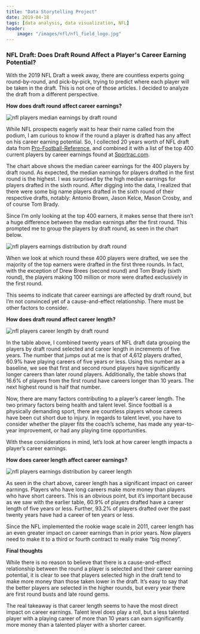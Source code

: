 ```yaml
---
title: "Data Storytelling Project"
date: 2019-04-18
tags: [data analysis, data visualization, NFL]
header:
    image: "/images/nfl/nfl_field_logo.jpg"
---
```


### NFL Draft: Does Draft Round Affect a Player's Career Earning Potential?

With the 2019 NFL Draft a week away, there are countless experts going
round-by-round, and pick-by-pick, trying to predict where each player will be
taken in the draft. This is not one of those articles. I decided to analyze the
draft from a different perspective.

**How does draft round affect career earnings?**

<img src="{{ site.url }}{{ site.baseurl }}/images/nfl/median_earnings.jpg" alt="nfl players median earnings by draft round">

While NFL prospects eagerly wait to hear their name called from the podium, I am
curious to know if the round a player is drafted has any affect on his career
earning potential. So, I collected 20 years worth of NFL draft data from
[Pro-Football-Reference](https://www.pro-football-reference.com/years/2018/draft.htm), and combined it with a list of the top 400 current players by career earnings found at [Sportrac.com](https://www.spotrac.com/nfl/rankings/earnings/).

The chart above shows the median career earnings for the 400 players by draft
round. As expected, the median earnings for players drafted in the first round
is the highest. I was surprised by the high median earnings for players drafted
in the sixth round. After digging into the data, I realized that there were some
big name players drafted in the sixth round of their respective drafts, notably:
Antonio Brown, Jason Kelce, Mason Crosby, and of course Tom Brady.

Since I’m only looking at the top 400 earners, it makes sense that there isn’t a
huge difference between the median earnings after the first round. This prompted
me to group the players by draft round, as seen in the chart below.

<img src="{{ site.url }}{{ site.baseurl }}/images/nfl/earnings_by_round.jpg" alt="nfl players earnings distribution by draft round">

When we look at which round these 400 players were drafted, we see the majority
of the top earners were drafted in the first three rounds. In fact, with the
exception of Drew Brees (second round) and Tom Brady (sixth round), the players
making 100 million or more were drafted exclusively in the first round.

This seems to indicate that career earnings are affected by draft round, but I’m
not convinced yet of a cause-and-effect relationship. There must be other
factors to consider.

**How does draft round affect career length?**

<img src="{{ site.url }}{{ site.baseurl }}/images/nfl/career_length.jpg" alt="nfl players career length by draft round">

In the table above, I combined twenty years of NFL draft data grouping the
players by draft round selected and career length in increments of five years.
The number that jumps out at me is that of 4,612 players drafted, 60.9% have
playing careers of five years or less. Using this number as a baseline, we see
that first and second round players have significantly longer careers than later
round players. Additionally, the table shows that 16.6% of players from the
first round have careers longer than 10 years. The next highest round is half
that number.

Now, there are many factors contributing to a player’s career length. The two
primary factors being health and talent level. Since football is a physically
demanding sport, there are countless players whose careers have been cut short
due to injury. In regards to talent level, you have to consider whether the
player fits the coach’s scheme, has made any year-to-year improvement, or had
any playing time opportunities.

With these considerations in mind, let’s look at how career length impacts a
player’s career earnings.

**How does career length affect career earnings?**

<img src="{{ site.url }}{{ site.baseurl }}/images/nfl/earnings_by_career_length.jpg" alt="nfl players earnings distribution by career length">

As seen in the chart above, career length has a significant impact on career
earnings. Players who have long careers make more money than players who have
short careers. This is an obvious point, but it’s important because as we saw
with the earlier table, 60.9% of players drafted have a career length of five
years or less. Further, 93.2% of players drafted over the past twenty years have
had a career of ten years or less.

Since the NFL implemented the rookie wage scale in 2011, career length has an
even greater impact on career earnings than in prior years. Now players need to
make it to a third or fourth contract to really make “big money”.

**Final thoughts**

While there is no reason to believe that there is a cause-and-effect
relationship between the round a player is selected and their career earning
potential, it is clear to see that players selected high in the draft tend to
make more money than those taken lower in the draft. It’s easy to say that the
better players are selected in the higher rounds, but every year there are first
round busts and late round gems.

The real takeaway is that career length seems to have the most direct impact on
career earnings. Talent level does play a roll, but a less talented player with
a playing career of more than 10 years can earn significantly more money than a
talented player with a shorter career.
